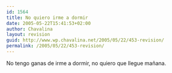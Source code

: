 ```yaml
---
id: 1564
title: No quiero irme a dormir
date: 2005-05-22T15:41:53+02:00
author: Chavalina
layout: revision
guid: http://www.wp.chavalina.net/2005/05/22/453-revision/
permalink: /2005/05/22/453-revision/
---
```

No tengo ganas de irme a dormir, no quiero que llegue mañana.